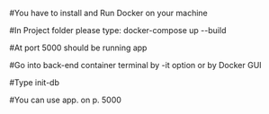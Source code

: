 #You have to install and Run Docker on your machine

#In Project folder please type: docker-compose up --build

#At port 5000 should be running app

#Go into back-end container terminal by -it option or by Docker GUI

#Type init-db

#You can use app. on p. 5000